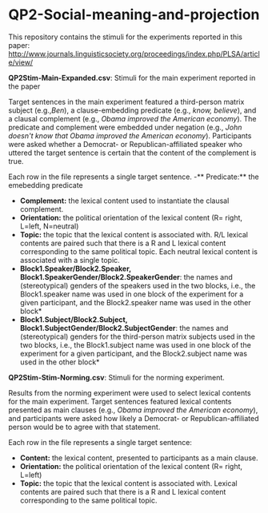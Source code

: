 # QP2-Social-meaning-and-projection

This repository contains the stimuli for the experiments reported in this paper: http://www.journals.linguisticsociety.org/proceedings/index.php/PLSA/article/view/  

**QP2Stim-Main-Expanded.csv**: Stimuli for the main experiment reported in the paper

Target sentences in the main experiment featured a third-person matrix subject (e.g.,_Ben_), a clause-embedding predicate (e.g., _know, believe_), and a clausal complement (e.g., _Obama improved the American economy_).  The predicate and complement were embedded under negation (e.g., _John doesn't know that Obama improved the American economy_). Participants were asked whether a Democrat- or Republican-affiliated speaker who uttered the target sentence is certain that the content of the complement is true.  

Each row in the file represents a single target sentence.
-** Predicate:** the emebedding predicate
- **Complement:** the lexical content used to instantiate the clausal complement.
- **Orientation:** the political orientation of the lexical content (R= right, L=left, N=neutral)
- **Topic:** the topic that the lexical content is associated with. R/L lexical contents are paired such that there is a R and L lexical content corresponding to the same political topic. Each neutral lexical content is associated with a single topic. 
- **Block1.Speaker/Block2.Speaker, Block1.SpeakerGender/Block2.SpeakerGender**: the names and (stereotypical) genders of the speakers used in the two blocks, i.e., the Block1.speaker name was used in one block of the experiment for a given participant, and the Block2.speaker name was used in the other block* 
- **Block1.Subject/Block2.Subject, Block1.SubjectGender/Block2.SubjectGender**: the names and (stereotypical) genders for the third-person matrix subjects used in the two blocks, i.e., the Block1.subject name was used in one block of the experiment for a given participant, and the Block2.subject name was used in the other block* 


**QP2Stim-Stim-Norming.csv**: Stimuli for the norming experiment.

Results from the norming experiment were used to select lexical contents for the main experiment. Target sentences featured lexical contents presented as main clauses (e.g., _Obama improved the American economy_), and participants were asked how likely a Democrat- or Republican-affiliated person would be to agree with that statement. 

Each row in the file represents a single target sentence:
- **Content:** the lexical content, presented to participants as a main clause. 
- **Orientation:** the political orientation of the lexical content (R= right, L=left)
- **Topic:** the topic that the lexical content is associated with. Lexical contents are paired such that there is a R and L lexical content corresponding to the same political topic.
